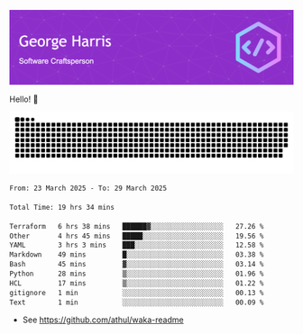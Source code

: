![img](./assets/github-header.png)

Hello! :wave:

<div align="center">
  <img  src="https://raw.githubusercontent.com/1999AZZAR/1999AZZAR/readme/resources/grid-snake.svg" alt="snake" />
</div>

<!--START_SECTION:waka-->

```txt
From: 23 March 2025 - To: 29 March 2025

Total Time: 19 hrs 34 mins

Terraform   6 hrs 38 mins   ██████▓░░░░░░░░░░░░░░░░░░   27.26 %
Other       4 hrs 45 mins   █████░░░░░░░░░░░░░░░░░░░░   19.56 %
YAML        3 hrs 3 mins    ███░░░░░░░░░░░░░░░░░░░░░░   12.58 %
Markdown    49 mins         █░░░░░░░░░░░░░░░░░░░░░░░░   03.38 %
Bash        45 mins         ▓░░░░░░░░░░░░░░░░░░░░░░░░   03.14 %
Python      28 mins         ▒░░░░░░░░░░░░░░░░░░░░░░░░   01.96 %
HCL         17 mins         ▒░░░░░░░░░░░░░░░░░░░░░░░░   01.22 %
gitignore   1 min           ░░░░░░░░░░░░░░░░░░░░░░░░░   00.13 %
Text        1 min           ░░░░░░░░░░░░░░░░░░░░░░░░░   00.09 %
```

<!--END_SECTION:waka-->

- See <https://github.com/athul/waka-readme>
